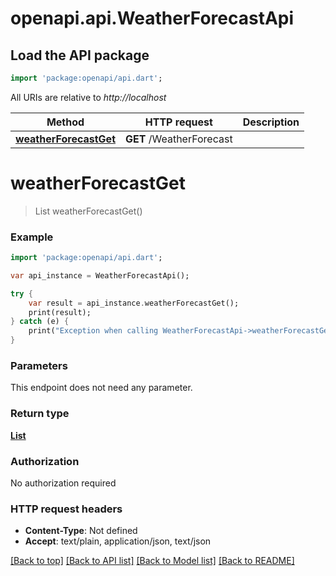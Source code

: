 # openapi.api.WeatherForecastApi

## Load the API package
```dart
import 'package:openapi/api.dart';
```

All URIs are relative to *http://localhost*

Method | HTTP request | Description
------------- | ------------- | -------------
[**weatherForecastGet**](WeatherForecastApi.md#weatherForecastGet) | **GET** /WeatherForecast | 


# **weatherForecastGet**
> List<WeatherForecast> weatherForecastGet()



### Example 
```dart
import 'package:openapi/api.dart';

var api_instance = WeatherForecastApi();

try { 
    var result = api_instance.weatherForecastGet();
    print(result);
} catch (e) {
    print("Exception when calling WeatherForecastApi->weatherForecastGet: $e\n");
}
```

### Parameters
This endpoint does not need any parameter.

### Return type

[**List<WeatherForecast>**](WeatherForecast.md)

### Authorization

No authorization required

### HTTP request headers

 - **Content-Type**: Not defined
 - **Accept**: text/plain, application/json, text/json

[[Back to top]](#) [[Back to API list]](../README.md#documentation-for-api-endpoints) [[Back to Model list]](../README.md#documentation-for-models) [[Back to README]](../README.md)

